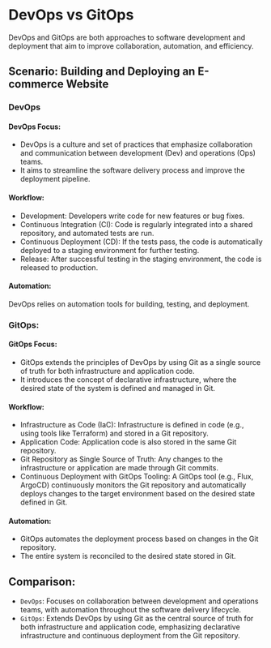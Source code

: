 # DevOps vs GitOps
DevOps and GitOps are both approaches to software development and deployment that aim to improve collaboration, automation, and efficiency. 

## Scenario: Building and Deploying an E-commerce Website

### DevOps
#### DevOps Focus:
- DevOps is a culture and set of practices that emphasize collaboration and communication between development (Dev) and operations (Ops) teams.
- It aims to streamline the software delivery process and improve the deployment pipeline.

#### Workflow:
- Development: Developers write code for new features or bug fixes.
- Continuous Integration (CI): Code is regularly integrated into a shared repository, and automated tests are run.
- Continuous Deployment (CD): If the tests pass, the code is automatically deployed to a staging environment for further testing.
- Release: After successful testing in the staging environment, the code is released to production.

#### Automation:
DevOps relies on automation tools for building, testing, and deployment. 

### GitOps:
#### GitOps Focus:
- GitOps extends the principles of DevOps by using Git as a single source of truth for both infrastructure and application code.
- It introduces the concept of declarative infrastructure, where the desired state of the system is defined and managed in Git.

#### Workflow:
- Infrastructure as Code (IaC): Infrastructure is defined in code (e.g., using tools like Terraform) and stored in a Git repository.
- Application Code: Application code is also stored in the same Git repository.
- Git Repository as Single Source of Truth: Any changes to the infrastructure or application are made through Git commits.
- Continuous Deployment with GitOps Tooling: A GitOps tool (e.g., Flux, ArgoCD) continuously monitors the Git repository and automatically deploys changes to the target environment based on the desired state defined in Git.

#### Automation:
- GitOps automates the deployment process based on changes in the Git repository.
- The entire system is reconciled to the desired state stored in Git.

## Comparison:
- ```DevOps```: Focuses on collaboration between development and operations teams, with automation throughout the software delivery lifecycle.
- ```GitOps```: Extends DevOps by using Git as the central source of truth for both infrastructure and application code, emphasizing declarative infrastructure and continuous deployment from the Git repository.
